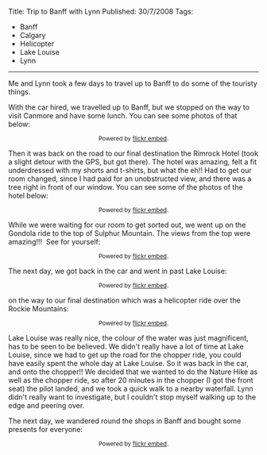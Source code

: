 Title: Trip to Banff with Lynn
Published: 30/7/2008
Tags:
- Banff
- Calgary
- Helicopter
- Lake Louise
- Lynn
---

Me and Lynn took a few days to travel up to Banff to do some of the touristy things.

With the car hired, we travelled up to Banff, but we stopped on the way to visit Canmore and have some lunch. You can see some photos of that below:

<div id="flickrembed"></div><small style="display: block; text-align: center; margin: 0 auto;">Powered by <a href="https://flickrembed.com">flickr embed</a>.</small>

<script src="https://flickrembed.com/embed_v2.js.php?source=flickr&layout=responsive&input=72157676067104512&sort=0&by=album&theme=default&scale=fit&skin=default&id=5850544461b40"></script>

Then it was back on the road to our final destination the Rimrock Hotel (took a slight detour with the GPS, but got there). The hotel was amazing, felt a fit underdressed with my shorts and t-shirts, but what the eh!! Had to get our room changed, since I had paid for an unobstructed view, and there was a tree right in front of our window. You can see some of the photos of the hotel below:

<div id="flickrembed"></div><small style="display: block; text-align: center; margin: 0 auto;">Powered by <a href="https://flickrembed.com">flickr embed</a>.</small>

<script src="https://flickrembed.com/embed_v2.js.php?source=flickr&layout=responsive&input=72157676207491611&sort=0&by=album&theme=default&scale=fit&skin=default&id=5850544461b40"></script>

While we were waiting for our room to get sorted out, we went up on the Gondola ride to the top of Sulphur Mountain. The views from the top were amazing!!!  See for yourself:

<div id="flickrembed"></div><small style="display: block; text-align: center; margin: 0 auto;">Powered by <a href="https://flickrembed.com">flickr embed</a>.</small>

<script src="https://flickrembed.com/embed_v2.js.php?source=flickr&layout=responsive&input=72157677832688955&sort=0&by=album&theme=default&scale=fit&skin=default&id=5850544461b40"></script>

The next day, we got back in the car and went in past Lake Louise:

<div id="flickrembed"></div><small style="display: block; text-align: center; margin: 0 auto;">Powered by <a href="https://flickrembed.com">flickr embed</a>.</small>

<script src="https://flickrembed.com/embed_v2.js.php?source=flickr&layout=responsive&input=72157677832842165&sort=0&by=album&theme=default&scale=fit&skin=default&id=5850544461b40"></script>

on the way to our final destination which was a helicopter ride over the Rockie Mountains:

<div id="flickrembed"></div><small style="display: block; text-align: center; margin: 0 auto;">Powered by <a href="https://flickrembed.com">flickr embed</a>.</small>

<script src="https://flickrembed.com/embed_v2.js.php?source=flickr&layout=responsive&input=72157673882367464&sort=0&by=album&theme=default&scale=fit&skin=default&id=5850544461b40"></script>

Lake Louise was really nice, the colour of the water was just magnificent, has to be seen to be believed. We didn't really have a lot of time at Lake Louise, since we had to get up the road for the chopper ride, you could have easily spent the whole day at Lake Louise. So it was back in the car, and onto the chopper!! We decided that we wanted to do the Nature Hike as well as the chopper ride, so after 20 minutes in the chopper (I got the front seat) the pilot landed, and we took a quick walk to a nearby waterfall. Lynn didn't really want to investigate, but I couldn't stop myself walking up to the edge and peering over.

The next day, we wandered round the shops in Banff and bought some presents for everyone:

<div id="flickrembed"></div><small style="display: block; text-align: center; margin: 0 auto;">Powered by <a href="https://flickrembed.com">flickr embed</a>.</small>

<script src="https://flickrembed.com/embed_v2.js.php?source=flickr&layout=responsive&input=72157673882253014&sort=0&by=album&theme=default&scale=fit&skin=default&id=5850544461b40"></script>
